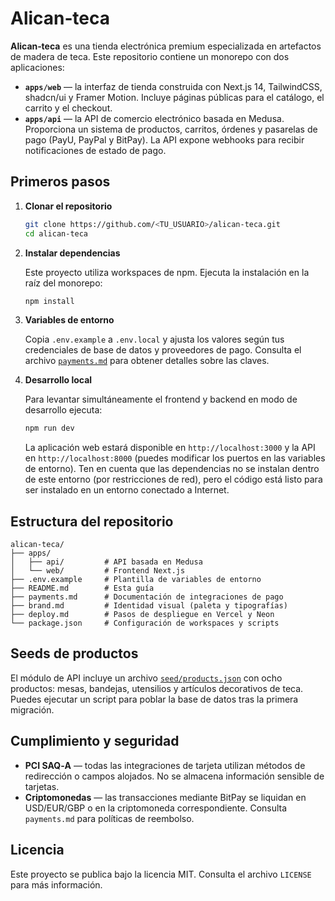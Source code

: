 # Alican‑teca

**Alican‑teca** es una tienda electrónica premium especializada en artefactos de madera de teca.  Este repositorio contiene un monorepo con dos aplicaciones:

* **`apps/web`** — la interfaz de tienda construida con Next.js 14, TailwindCSS, shadcn/ui y Framer Motion.  Incluye páginas públicas para el catálogo, el carrito y el checkout.
* **`apps/api`** — la API de comercio electrónico basada en Medusa.  Proporciona un sistema de productos, carritos, órdenes y pasarelas de pago (PayU, PayPal y BitPay).  La API expone webhooks para recibir notificaciones de estado de pago.

## Primeros pasos

1. **Clonar el repositorio**

   ```bash
   git clone https://github.com/<TU_USUARIO>/alican-teca.git
   cd alican-teca
   ```

2. **Instalar dependencias**

   Este proyecto utiliza workspaces de npm.  Ejecuta la instalación en la raíz del monorepo:

   ```bash
   npm install
   ```

3. **Variables de entorno**

   Copia `.env.example` a `.env.local` y ajusta los valores según tus credenciales de base de datos y proveedores de pago.  Consulta el archivo [`payments.md`](payments.md) para obtener detalles sobre las claves.

4. **Desarrollo local**

   Para levantar simultáneamente el frontend y backend en modo de desarrollo ejecuta:

   ```bash
   npm run dev
   ```

   La aplicación web estará disponible en `http://localhost:3000` y la API en `http://localhost:8000` (puedes modificar los puertos en las variables de entorno).  Ten en cuenta que las dependencias no se instalan dentro de este entorno (por restricciones de red), pero el código está listo para ser instalado en un entorno conectado a Internet.

## Estructura del repositorio

```text
alican‑teca/
├── apps/
│   ├── api/         # API basada en Medusa
│   └── web/         # Frontend Next.js
├── .env.example     # Plantilla de variables de entorno
├── README.md        # Esta guía
├── payments.md      # Documentación de integraciones de pago
├── brand.md         # Identidad visual (paleta y tipografías)
├── deploy.md        # Pasos de despliegue en Vercel y Neon
└── package.json     # Configuración de workspaces y scripts
```

## Seeds de productos

El módulo de API incluye un archivo [`seed/products.json`](apps/api/seed/products.json) con ocho productos: mesas, bandejas, utensilios y artículos decorativos de teca.  Puedes ejecutar un script para poblar la base de datos tras la primera migración.

## Cumplimiento y seguridad

* **PCI SAQ‑A** — todas las integraciones de tarjeta utilizan métodos de redirección o campos alojados.  No se almacena información sensible de tarjetas.
* **Criptomonedas** — las transacciones mediante BitPay se liquidan en USD/EUR/GBP o en la criptomoneda correspondiente.  Consulta `payments.md` para políticas de reembolso.

## Licencia

Este proyecto se publica bajo la licencia MIT.  Consulta el archivo `LICENSE` para más información.

